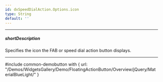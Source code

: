 ```yaml
---
id: dxSpeedDialAction.Options.icon
type: String
default: ''
---
```

---
##### shortDescription
Specifies the icon the FAB or speed dial action button displays.

---
#include common-demobutton with {
    url: "/Demos/WidgetsGallery/Demo/FloatingActionButton/Overview/jQuery/MaterialBlueLight/"
}